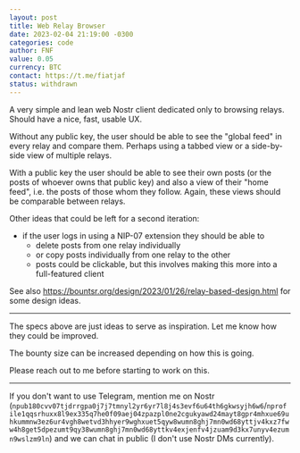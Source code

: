 ```yaml
---
layout: post
title: Web Relay Browser
date: 2023-02-04 21:19:00 -0300
categories: code
author: FNF
value: 0.05
currency: BTC
contact: https://t.me/fiatjaf
status: withdrawn
---
```


A very simple and lean web Nostr client dedicated only to browsing relays. Should have a nice, fast, usable UX.

Without any public key, the user should be able to see the "global feed" in every relay and compare them. Perhaps using a tabbed view or a side-by-side view of multiple relays.

With a public key the user should be able to see their own posts (or the posts of whoever owns that public key) and also a view of their "home feed", i.e. the posts of those whom they follow. Again, these views should be comparable between relays.

Other ideas that could be left for a second iteration:
  - if the user logs in using a NIP-07 extension they should be able to
    - delete posts from one relay individually
    - or copy posts individually from one relay to the other
    - posts could be clickable, but this involves making this more into a full-featured client

See also https://bountsr.org/design/2023/01/26/relay-based-design.html for some design ideas.

---

The specs above are just ideas to serve as inspiration. Let me know how they could be improved.

The bounty size can be increased depending on how this is going.

Please reach out to me before starting to work on this.

---

If you don't want to use Telegram, mention me on Nostr (`npub180cvv07tjdrrgpa0j7j7tmnyl2yr6yr7l8j4s3evf6u64th6gkwsyjh6w6`/`nprofile1qqsrhuxx8l9ex335q7he0f09aej04zpazpl0ne2cgukyawd24mayt8gpr4mhxue69uhkummnw3ez6ur4vgh8wetvd3hhyer9wghxuet5qyw8wumn8ghj7mn0wd68yttjv4kxz7fww4h8get5dpezumt9qy38wumn8ghj7mn0wd68yttkv4exjenfv4jzuam9d3kx7unyv4ezumn9wslzm9ln`) and we can chat in public (I don't use Nostr DMs currently).

